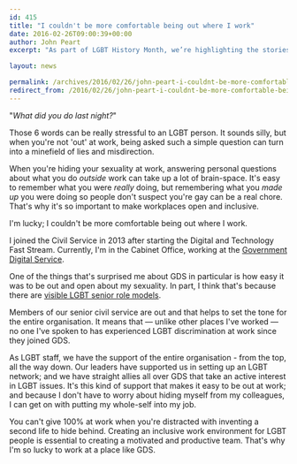 ```yaml
---
id: 415
title: "I couldn't be more comfortable being out where I work"
date: 2016-02-26T09:00:39+00:00
author: John Peart
excerpt: "As part of LGBT History Month, we’re highlighting the stories of LGB* civil servants. John Peart works at the Government Digital Service - part of the Cabinet Office. He writes about how important it is to be able to bring your whole self to work."

layout: news

permalink: /archives/2016/02/26/john-peart-i-couldnt-be-more-comfortable-being-out-where-i-work/
redirect_from: /2016/02/26/john-peart-i-couldnt-be-more-comfortable-being-out-where-i-work/
---
```

"<em>What did you do last night?</em>"

Those 6 words can be really stressful to an LGBT person. It sounds silly, but when you're not 'out' at work, being asked such a simple question can turn into a minefield of lies and misdirection.

When you're hiding your sexuality at work, answering personal questions about what you do <em>outside</em> work can take up a lot of brain-space. It's easy to remember what you were <em>really</em> doing, but remembering what you <em>made up</em> you were doing so people don't suspect you're gay can be a real chore. That's why it's so important to make workplaces open and inclusive.

I'm lucky; I couldn't be more comfortable being out where I work.

I joined the Civil Service in 2013 after starting the Digital and Technology Fast Stream. Currently, I'm in the Cabinet Office, working at the <a href="https://gds.blog.gov.uk/">Government Digital Service</a>.

One of the things that's surprised me about GDS in particular is how easy it was to be out and open about my sexuality. In part, I think that's because there are <a href="http://ukcsra.com/2016/02/19/stephen-foreshew-cain-civil-servants-have-been-at-the-forefront-of-equality-work/">visible LGBT senior role models</a>.

Members of our senior civil service are out and that helps to set the tone for the entire organisation. It means that — unlike other places I've worked — no one I've spoken to has experienced LGBT discrimination at work since they joined GDS.

As LGBT staff, we have the support of the entire organisation - from the top, all the way down. Our leaders have supported us in setting up an LGBT network; and we have straight allies all over GDS that take an active interest in LGBT issues. It's this kind of support that makes it easy to be out at work; and because I don't have to worry about hiding myself from my colleagues, I can get on with putting my whole-self into my job.

You can't  give 100% at work when you're distracted with inventing a second life to hide behind. Creating an inclusive work environment for LGBT people is essential to creating a motivated and productive team. That's why I'm so lucky to work at a place like GDS.